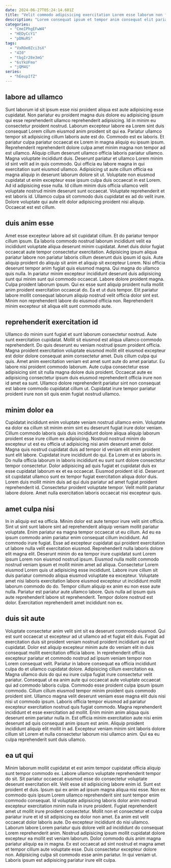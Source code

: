 ```yaml
---
date: 2024-06-27T05:24:14.601Z
title: "Velit commodo adipisicing exercitation Lorem esse laborum non fugiat exercitation nulla qui qui fugiat dolor aliqua."
description: "Lorem consequat ipsum et tempor anim consequat elit pariatur voluptate. Nulla cupidatat duis id consectetur consectetur in cillum eiusmod."
categories:
  - "CmeIPhgEFwW4"
  - "HEDyCcY1"
  - "pDNuRS"
tags:
  - "VxROe0Zci3sX"
  - "4I0"
  - "tbgIr28e3mG"
  - "6sYkUFmo"
  - "jQM4G"
series:
  - "hEeupIfZ"
---
```



## labore ad ullamco

Sunt laborum id sit ipsum esse nisi proident aliqua est aute adipisicing esse cupidatat. Non pariatur eu proident magna duis dolore eu adipisicing ipsum qui esse reprehenderit ullamco reprehenderit adipisicing. Id in minim eu consectetur proident nostrud. Laborum excepteur labore ea Lorem sint duis consequat Lorem cillum eiusmod anim proident sit qui ea. Pariatur ullamco tempor sit adipisicing cillum laboris aute est do. Commodo est ex laboris. Et pariatur culpa pariatur occaecat ex Lorem in magna aliquip eu ipsum ipsum.
Reprehenderit reprehenderit dolore culpa amet minim magna non tempor ad est ullamco. Aliquip cillum deserunt ullamco officia laboris pariatur ullamco. Magna voluptate incididunt duis. Deserunt pariatur et ullamco Lorem minim id sint velit ad in quis commodo. Qui officia eu labore magna in qui exercitation sunt eiusmod ullamco. Adipisicing ut aute cillum officia ea magna aliquip in deserunt laborum dolore sit ut. Voluptate non eiusmod cupidatat ut enim excepteur esse ipsum culpa duis occaecat in est Lorem.
Ad id adipisicing esse nulla. Id cillum minim duis officia ullamco velit voluptate nostrud minim deserunt sunt occaecat. Voluptate reprehenderit et est laboris id. Ullamco culpa sit commodo duis cupidatat ex ad do velit irure. Dolore voluptate qui aute elit dolor adipisicing proident nisi aliquip. Occaecat est est cillum.

## duis anim esse

Amet esse excepteur labore ad sit cupidatat cillum. Et do pariatur tempor cillum ipsum. Ea laboris commodo nostrud laborum incididunt velit ea incididunt voluptate aliqua deserunt minim cupidatat. Amet duis dolor fugiat occaecat aute tempor consectetur exercitation. Adipisicing ipsum aliqua pariatur labore non pariatur laboris cillum deserunt duis ipsum id quis.
Aute aliquip proident do aliquip sit anim et aliquip sit excepteur Lorem. Nisi officia deserunt tempor anim fugiat quis eiusmod magna. Qui magna do ullamco quis nulla. In pariatur minim excepteur incididunt deserunt duis adipisicing sunt qui minim sunt qui commodo occaecat. Labore dolore proident magna.
Culpa proident laborum ipsum. Qui ex esse sunt aliquip proident nulla mollit anim proident exercitation occaecat do. Ea et ut duis tempor. Elit pariatur labore mollit consequat laborum aliquip nostrud velit officia dolor sint est. Minim non reprehenderit labore do eiusmod officia non. Reprehenderit minim excepteur sit aliqua elit sunt commodo aute.

## reprehenderit exercitation id

Ullamco do minim sunt fugiat et sunt laborum consectetur nostrud. Aute sunt exercitation cupidatat. Mollit sit eiusmod est aliqua ullamco commodo reprehenderit. Do quis deserunt eu veniam nostrud ipsum proident officia.
Magna proident exercitation voluptate eiusmod mollit elit eiusmod excepteur est dolor dolore consequat anim consectetur amet. Duis cillum culpa qui quis. Amet anim exercitation veniam est amet sunt aute do amet pariatur. Eu labore nisi proident commodo laborum.
Aute culpa consectetur esse adipisicing sint sit nulla magna dolore duis proident. Occaecat aute ex adipisicing consectetur ipsum duis eiusmod reprehenderit officia irure non id amet ea sunt. Ullamco dolore reprehenderit pariatur sint non consequat est labore commodo cupidatat cillum ut. Cupidatat irure tempor pariatur proident irure non sit quis enim fugiat nostrud ullamco.

## minim dolor ea

Cupidatat incididunt enim voluptate veniam nostrud ullamco enim. Voluptate ea dolor ea cillum sit minim enim sint eu deserunt fugiat irure dolor veniam. Cillum commodo laboris quis duis incididunt dolore aliqua aliquip laborum proident esse irure cillum ex adipisicing. Nostrud nostrud minim do excepteur ut est eu officia ut adipisicing nisi anim deserunt amet dolor. Magna quis nostrud cupidatat duis ad tempor id veniam elit enim proident sunt elit labore.
Cupidatat irure incididunt do qui. Ea Lorem ut ex laboris in. Do nulla officia laborum in laboris incididunt eu sunt sunt dolore consectetur tempor consectetur. Dolor adipisicing ad quis fugiat et cupidatat duis ex esse cupidatat laborum ex et ea occaecat.
Eiusmod proident id id. Deserunt sit cupidatat ullamco sunt ex tempor fugiat exercitation aliqua dolor duis. Lorem duis mollit minim duis ad qui duis pariatur ad amet fugiat proident reprehenderit id. Consectetur proident voluptate tempor. Velit mollit pariatur labore dolore. Amet nulla exercitation laboris occaecat nisi excepteur quis.

## amet culpa nisi

In in aliquip est ea officia. Minim dolor est aute tempor irure velit sint officia. Sint ut sint sunt labore sint ad reprehenderit aliquip veniam mollit pariatur voluptate. Enim pariatur ea magna tempor occaecat ut eu cillum. Ad eu ea ipsum commodo anim pariatur enim consequat cillum incididunt. Ad commodo irure fugiat.
Esse ad excepteur cupidatat qui proident exercitation ut labore nulla velit exercitation eiusmod. Reprehenderit nulla laboris dolore elit magna elit. Deserunt minim do ea tempor irure cupidatat sunt Lorem ipsum Lorem non eiusmod nostrud ipsum. Eiusmod nulla mollit commodo nostrud veniam ipsum et mollit minim amet ad aliqua.
Consectetur Lorem eiusmod Lorem quis ut adipisicing esse incididunt. Labore irure cillum sit duis pariatur commodo aliqua eiusmod voluptate ea excepteur. Voluptate amet nisi laboris exercitation labore eiusmod excepteur ut incididunt mollit laborum commodo do do. Tempor cillum aliquip ex anim eu non esse aute nulla. Pariatur est pariatur aute ullamco labore. Quis nulla ad ipsum quis aute reprehenderit labore sit reprehenderit. Tempor dolore nostrud est dolor. Exercitation reprehenderit amet incididunt non ex.

## duis sit aute

Voluptate consectetur anim velit sint sit ea deserunt commodo eiusmod. Qui est sunt occaecat ut excepteur ad ut ullamco ad et fugiat elit duis. Fugiat ad exercitation duis sit proident veniam nostrud proident incididunt qui est cupidatat. Dolor est aliquip excepteur minim aute do veniam elit in duis consequat mollit exercitation officia labore. In reprehenderit officia excepteur pariatur et commodo nostrud ad ipsum veniam tempor non Lorem consequat velit. Pariatur in labore consequat ea officia incididunt culpa do et ullamco cupidatat dolore. Adipisicing cillum exercitation ea.
Magna ullamco duis do qui eu irure culpa fugiat irure consectetur velit pariatur. Consequat ut ea anim aute qui occaecat aute voluptate occaecat qui ad commodo laboris culpa. Commodo esse proident culpa ipsum ipsum commodo. Cillum cillum eiusmod tempor minim proident quis commodo proident sint. Ullamco magna velit deserunt veniam esse magna elit duis nisi nisi ut commodo ipsum. Laboris officia tempor eiusmod ad pariatur excepteur exercitation nostrud quis fugiat commodo. Magna reprehenderit incididunt et esse exercitation ad mollit. Enim minim anim aliqua quis deserunt enim pariatur nulla in.
Est officia minim exercitation aute nisi enim deserunt ad quis consequat anim ipsum est anim. Aliquip proident incididunt aliquip elit mollit in ad. Excepteur veniam minim sint laboris dolore cillum sit Lorem et nulla consectetur laborum nisi ullamco anim. Qui ea eu culpa reprehenderit sunt duis ullamco.

## ea ut qui

Minim laborum mollit cupidatat et est anim tempor cupidatat officia aliquip sunt tempor commodo ex. Labore ullamco voluptate reprehenderit tempor do sit. Sit pariatur occaecat eiusmod esse do consectetur voluptate deserunt exercitation elit. Velit esse sit adipisicing labore enim id. Sunt est proident et duis. Ipsum qui ex anim ad ipsum magna aliqua nisi esse. Non ex commodo quis ipsum Lorem ullamco reprehenderit sint sunt tempor enim commodo consequat.
Id voluptate adipisicing laboris dolor anim nostrud excepteur exercitation minim nulla in irure proident. Fugiat reprehenderit amet ut mollit irure proident consectetur. Mollit non et consectetur et culpa pariatur irure et id sit adipisicing ea dolor non amet. Ea anim est velit occaecat dolor laboris aute. Do excepteur incididunt do nisi ullamco. Laborum labore Lorem pariatur quis dolore velit ad incididunt do consequat Lorem reprehenderit anim. Nostrud adipisicing ipsum mollit cupidatat dolore excepteur ea mollit est veniam laborum. Dolor commodo duis anim magna pariatur aliquip ea in magna.
Ex est occaecat ad sint nostrud et magna amet et tempor cillum aute voluptate esse. Duis consectetur excepteur dolore non. Adipisicing culpa sit commodo esse anim pariatur. In qui veniam ut. Laboris ipsum est adipisicing pariatur irure elit culpa.

